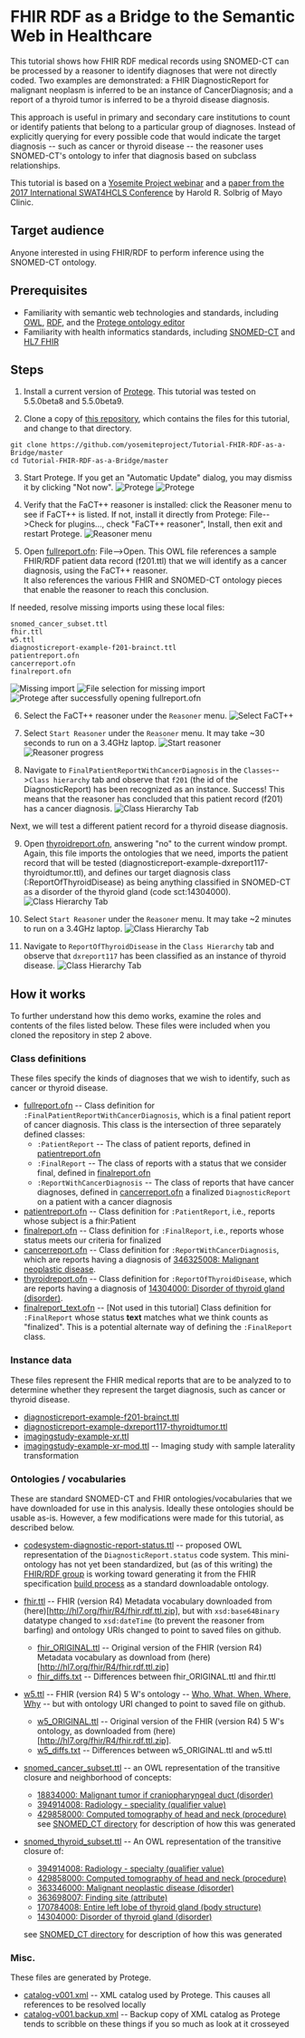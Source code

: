 # FHIR RDF as a Bridge to the Semantic Web in Healthcare

This tutorial shows how FHIR RDF medical records using SNOMED-CT can be processed
by a reasoner to identify diagnoses that were not directly coded.  Two
examples are demonstrated:
a FHIR DiagnosticReport for malignant
neoplasm is inferred to be an instance of CancerDiagnosis; and
a report of a thyroid tumor is inferred to be a thyroid disease diagnosis.

This approach is useful in primary and
secondary care institutions to count or identify patients
that belong to a particular group of diagnoses.
Instead of explicitly querying for every possible code
that would indicate the target diagnosis -- such as cancer or thyroid 
disease -- 
the reasoner uses SNOMED-CT's ontology to infer that diagnosis based
on subclass relationships.

This tutorial is based on a 
[Yosemite Project webinar](http://yosemiteproject.org/fhir-rdf-as-a-bridge-to-the-semantic-web-in-healthcare/)
and a [paper from the 2017 International SWAT4HCLS Conference](http://www.swat4ls.org/wp-content/uploads/2017/11/SWAT4LS-2017_paper_28.pdf)
by Harold R. Solbrig of Mayo Clinic.  

## Target audience
Anyone interested in using FHIR/RDF to perform inference using the SNOMED-CT ontology.

## Prerequisites
* Familiarity with semantic web technologies and standards, including [OWL](http://www.w3.org/TR/owl-primer), [RDF](https://www.w3.org/TR/rdf11-primer/), and the [Protege ontology editor](https://protege.stanford.edu/)
* Familiarity with health informatics standards, including [SNOMED-CT](https://en.wikipedia.org/wiki/SNOMED_CT) and [HL7 FHIR](https://www.hl7.org/fhir/)
  
## Steps
  
1. Install a current version of [Protege](https://protege.stanford.edu/products.php).  This tutorial was tested on 5.5.0beta8 and 5.5.0beta9.

2. Clone a copy of [this repository](https://github.com/yosemiteproject/Tutorial-FHIR-RDF-as-a-Bridge/master), which contains the files for this tutorial, and change to that directory.

```
git clone https://github.com/yosemiteproject/Tutorial-FHIR-RDF-as-a-Bridge/master
cd Tutorial-FHIR-RDF-as-a-Bridge/master
```

3. Start Protege.  If you get an "Automatic Update" dialog, you may dismiss it
by clicking "Not now".
![Protege](images/automatic-update.png)
![Protege](images/protege.png)

4. Verify that the FaCT++ reasoner is installed: click the Reasoner menu to see if FaCT++ is listed.  If not, install it directly from Protege: File-->Check for plugins..., check "FaCT++ reasoner", Install, then exit and restart Protege.
![Reasoner menu](images/reasoner-menu.png)

5. Open [fullreport.ofn](fullreport.ofn): File-->Open.
This OWL file references a sample FHIR/RDF patient data record (f201.ttl)
that we will identify as a cancer diagnosis, using the FaCT++ reasoner.  
It also references the various FHIR and SNOMED-CT ontology pieces that enable 
the reasoner to reach this conclusion.

If needed, resolve missing imports using these local files:
```
snomed_cancer_subset.ttl
fhir.ttl
w5.ttl
diagnosticreport-example-f201-brainct.ttl
patientreport.ofn
cancerreport.ofn
finalreport.ofn
```
![Missing import](images/missing-import-cancer-subset.png)
![File selection for missing import](images/cancer-subset.png)
![Protege after successfully opening fullreport.ofn](images/protege-after-resolving-imports.png)

6. Select the FaCT++ reasoner under the `Reasoner` menu.
![Select FaCT++](images/select-factpp-reasoner.png)

7. Select `Start Reasoner` under the `Reasoner` menu.  It may take ~30
seconds to run on a 3.4GHz laptop.
![Start reasoner](images/start-reasoner.png)
![Reasoner progress](images/reasoner-progress.png)

8. Navigate to `FinalPatientReportWithCancerDiagnosis` in the `Classes`-->`Class hierarchy` tab and observe that `f201` (the id of the DiagnosticReport) has been recognized as an instance.  Success!
This means that the reasoner has concluded that this patient record (f201)
has a cancer diagnosis.
![Class Hierarchy Tab](images/f201-inferred.png)

Next, we will test a different patient record for a thyroid disease diagnosis.

9. Open [thyroidreport.ofn](thyroidreport.ofn), answering "no" to the current window prompt.
Again, this file imports the ontologies that we need, imports the patient
record that will be tested (diagnosticreport-example-dxreport117-thyroidtumor.ttl),
and defines our target diagnosis class (:ReportOfThyroidDisease)
as being anything classified in SNOMED-CT as a
disorder of the thyroid gland (code sct:14304000).
![Class Hierarchy Tab](images/open-thyroid.png)

10. Select `Start Reasoner` under the `Reasoner` menu.  It may take ~2 minutes
to run on a 3.4GHz laptop.
![Class Hierarchy Tab](images/thyroid-start-reasoner.png)

11. Navigate to `ReportOfThyroidDisease` in the `Class Hierarchy` tab and observe that `dxreport117` has been classified
as an instance of thyroid disease.
![Class Hierarchy Tab](images/dxreport117-inferred.png)

## How it works
To further understand how this demo works, examine the roles and contents of
the files listed below.  These files were included when you cloned the 
repository in step 2 above.

### Class definitions
These files specify the kinds of diagnoses that we wish to identify,
such as cancer or thyroid disease.

* [fullreport.ofn](fullreport.ofn) -- Class definition for `:FinalPatientReportWithCancerDiagnosis`, which is a final patient report of cancer diagnosis.  This class is the intersection of three separately defined classes:
  * `:PatientReport` -- The class of patient reports, defined in [patientreport.ofn](patientreport.ofn)
  * `:FinalReport` -- The class of reports with a status that we consider final, defined in [finalreport.ofn](finalreport.ofn)
  * `:ReportWithCancerDiagnosis` -- The class of reports that have cancer diagnoses, defined in [cancerreport.ofn](cancerreport.ofn)
a finalized `DiagnosticReport` on a patient with a cancer diagnosis
* [patientreport.ofn](patientreport.ofn) -- Class definition for `:PatientReport`, i.e., reports whose subject is a fhir:Patient
* [finalreport.ofn](finalreport.ofn) -- Class definition for `:FinalReport`, i.e., reports whose status meets our criteria for finalized
* [cancerreport.ofn](cancerreport.ofn) -- Class definition for `:ReportWithCancerDiagnosis`, which are reports having a diagnosis of [346325008: Malignant neoplastic disease](http://snomed.info/id/346325008).
* [thyroidreport.ofn](thyroidreport.ofn) -- Class definition for `:ReportOfThyroidDisease`, which are reports having a diagnosis of [14304000: Disorder of thyroid gland (disorder)](http://snomed.info/id/14304000).
* [finalreport_text.ofn](finalreport_text.ofn) -- [Not used in this tutorial]  Class definition for `:FinalReport` whose status **text** matches what we think counts as "finalized".  This is a potential alternate way of defining the `:FinalReport` class.

### Instance data
These files represent the FHIR medical reports that are to be analyzed to
to determine whether they represent the target diagnosis, such as
cancer or thyroid disease.

* [diagnosticreport-example-f201-brainct.ttl](diagnosticreport-example-f201-brainct.ttl)
* [diagnosticreport-example-dxreport117-thyroidtumor.ttl](diagnosticreport-example-dxreport117-thyroidtumor.ttl)
* [imagingstudy-example-xr.ttl](imagingstudy-example-xr.ttl)
* [imagingstudy-example-xr-mod.ttl](imagingstudy-example-xr_mod.ttl) -- Imaging study with sample laterality transformation

### Ontologies / vocabularies
These are standard SNOMED-CT and FHIR ontologies/vocabularies that we
have downloaded for use in this analysis.   Ideally these ontologies
should be usable as-is.  However, a few modifications were made for
this tutorial, as described below.

* [codesystem-diagnostic-report-status.ttl](codesystem-diagnostic-report-status.ttl) -- proposed OWL representation of the `DiagnosticReport.status` code system.  This mini-ontology has not yet been standardized, but (as of this writing) the [FHIR/RDF group](http://wiki.hl7.org/index.php?title=ITS_RDF_ConCall_Agenda) is working toward generating it from the FHIR specification [build process](http://wiki.hl7.org/index.php?title=FHIR_Build_Process) as a standard downloadable ontology.
* [fhir.ttl](fhir.ttl) -- FHIR (version R4) Metadata vocabulary downloaded from (here)[http://hl7.org/fhir/R4/fhir.rdf.ttl.zip], but with `xsd:base64Binary` datatype changed to `xsd:dateTime` (to prevent the reasoner from barfing) and ontology URIs changed to point to saved files on github.
  * [fhir_ORIGINAL.ttl](fhir_ORIGINAL.ttl) -- Original version of the FHIR (version R4) Metadata vocabulary as download from (here)[http://hl7.org/fhir/R4/fhir.rdf.ttl.zip]
  * [fhir_diffs.txt](fhir_diffs.txt) -- Differences between fhir_ORIGINAL.ttl and fhir.ttl
* [w5.ttl](w5.ttl) -- FHIR (version R4) 5 W's ontology -- [Who, What, When, Where, Why](https://www.hl7.org/fhir/fivews.html) -- but with ontology URI changed to point to saved file on github.
  * [w5_ORIGINAL.ttl](w5_ORIGINAL.ttl) -- Original version of the FHIR (version R4) 5 W's ontology, as downloaded from (here)[http://hl7.org/fhir/R4/fhir.rdf.ttl.zip].
  * [w5_diffs.txt](w5_diffs.txt) -- Differences between w5_ORIGINAL.ttl and w5.ttl
* [snomed_cancer_subset.ttl](snomed_cancer_subset.ttl) -- an OWL representation of the transitive closure and neighborhood of concepts:
  * [18834000: Malignant tumor if craniopharyngeal duct (disorder)](http://snomed.info/id/188340000)
  * [394914008: Radiology - speciality (qualifier value)](http://snomed.info/id/394914008)
  * [429858000: Computed tomography of head and neck (procedure)](http://snomed.info/id/429858000)
     see [SNOMED_CT directory](SNOMED_CT) for description of how this was generated
* [snomed_thyroid_subset.ttl](snomed_thyroid_subset.ttl) -- An OWL representation of the transitive closure of:
    * [394914008:  Radiology - specialty (qualifier value)](http://snomed.info/id/394914008)
    * [429858000:  Computed tomography of head and neck (procedure)](http://snomed.info/id/429858000)
    * [363346000:  Malignant neoplastic disease (disorder)](http://snomed.info/id/363346000)
    * [363698007:  Finding site (attribute)](http://snomed.info/id/363698007)
    * [170784008:  Entire left lobe of thyroid gland (body structure)](http://snomed.info/id/170784008)
    * [14304000:  Disorder of thyroid gland (disorder)](http://snomed.info/id/14304000)
    
    see [SNOMED_CT directory](SNOMED_CT) for description of how this was generated
	
	
### Misc.
These files are generated by Protege.

* [catalog-v001.xml](catalog-v001.xml) -- XML catalog used by Protege.  This causes all references to be resolved locally
* [catalog-v001.backup.xml](catalog-v001.backup.xml) -- Backup copy of XML catalog as Protege tends to scribble on these things if you so much
as look at it crosseyed


